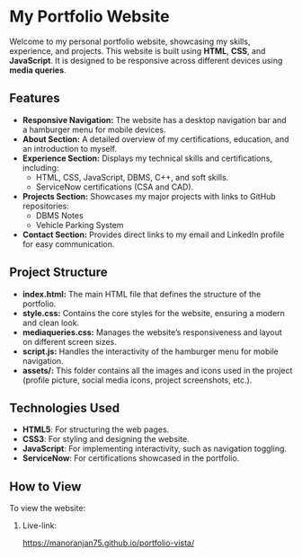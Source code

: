 # My Portfolio Website

Welcome to my personal portfolio website, showcasing my skills, experience, and projects. This website is built using **HTML**, **CSS**, and **JavaScript**. It is designed to be responsive across different devices using **media queries**.

## Features

- **Responsive Navigation:** The website has a desktop navigation bar and a hamburger menu for mobile devices.
- **About Section:** A detailed overview of my certifications, education, and an introduction to myself.
- **Experience Section:** Displays my technical skills and certifications, including:
  - HTML, CSS, JavaScript, DBMS, C++, and soft skills.
  - ServiceNow certifications (CSA and CAD).
- **Projects Section:** Showcases my major projects with links to GitHub repositories:
  - DBMS Notes
  - Vehicle Parking System
- **Contact Section:** Provides direct links to my email and LinkedIn profile for easy communication.

## Project Structure

- **index.html:** The main HTML file that defines the structure of the portfolio.
- **style.css:** Contains the core styles for the website, ensuring a modern and clean look.
- **mediaqueries.css:** Manages the website’s responsiveness and layout on different screen sizes.
- **script.js:** Handles the interactivity of the hamburger menu for mobile navigation.
- **assets/:** This folder contains all the images and icons used in the project (profile picture, social media icons, project screenshots, etc.).

## Technologies Used

- **HTML5**: For structuring the web pages.
- **CSS3**: For styling and designing the website.
- **JavaScript**: For implementing interactivity, such as navigation toggling.
- **ServiceNow**: For certifications showcased in the portfolio.

## How to View

To view the website:

1. Live-link:
  
   https://manoranjan75.github.io/portfolio-vista/
